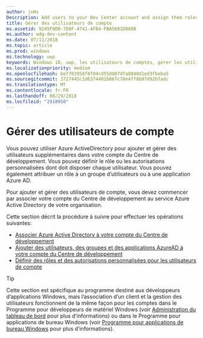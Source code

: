 ```yaml
---
author: jnHs
Description: Add users to your Dev Center account and assign them roles with specific permissions.
title: Gérer des utilisateurs de compte
ms.assetid: 9245F0D0-7D8F-4741-AFB4-FBA5601D0A9B
ms.author: wdg-dev-content
ms.date: 07/11/2018
ms.topic: article
ms.prod: windows
ms.technology: uwp
keywords: Windows 10, uwp, les utilisateurs de comptes, gérer les utilisateurs, azure ad, multiutilisateur, plusieurs utilisateurs
ms.localizationpriority: medium
ms.openlocfilehash: bef703958f8f04cd55d887dfa8840d1ed3fbeba5
ms.sourcegitcommit: 3727445c1d6374401b867c78e4ff8b07d92b7adc
ms.translationtype: MT
ms.contentlocale: fr-FR
ms.lasthandoff: 08/29/2018
ms.locfileid: "2918950"
---
```

# <a name="manage-account-users"></a>Gérer des utilisateurs de compte

Vous pouvez utiliser Azure ActiveDirectory pour ajouter et gérer des utilisateurs supplémentaires dans votre compte du Centre de développement. Vous pouvez définir le rôle ou les autorisations personnalisées dont doit disposer chaque utilisateur. Vous pouvez également attribuer un rôle à un groupe d’utilisateurs ou à une application Azure AD.

Pour ajouter et gérer des utilisateurs de compte, vous devez commencer par associer votre compte du Centre de développement au service Azure Active Directory de votre organisation. 

Cette section décrit la procédure à suivre pour effectuer les opérations suivantes:

-   [Associer Azure Active Directory à votre compte du Centre de développement](associate-azure-ad-with-dev-center.md)
-   [Ajouter des utilisateurs, des groupes et des applications AzureAD à votre compte du Centre de développement](add-users-groups-and-azure-ad-applications.md)
-   [Définir des rôles et des autorisations personnalisées pour les utilisateurs de compte](set-custom-permissions-for-account-users.md)

> [!TIP]
> Cette section est spécifique au programme destiné aux développeurs d’applications Windows, mais l’association d’un client et la gestion des utilisateurs fonctionnent de la même façon pour les comptes dans le Programme pour développeurs de matériel Windows (voir [Administration du tableau de bord](https://docs.microsoft.com/windows-hardware/drivers/dashboard/dashboard-administration) pour plus d’informations) ou dans le Programme pour applications de bureau Windows (voir [Programme pour applications de bureau Windows](https://docs.microsoft.com/windows/desktop/appxpkg/windows-desktop-application-program#add-and-manage-account-users) pour plus d’informations).
